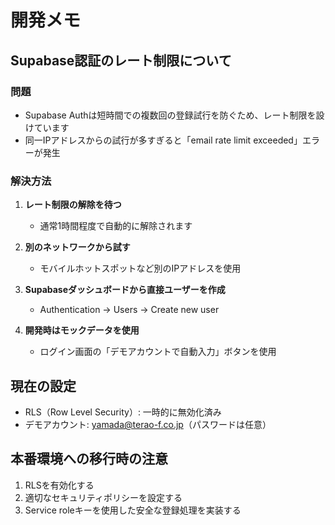 # 開発メモ

## Supabase認証のレート制限について

### 問題
- Supabase Authは短時間での複数回の登録試行を防ぐため、レート制限を設けています
- 同一IPアドレスからの試行が多すぎると「email rate limit exceeded」エラーが発生

### 解決方法

1. **レート制限の解除を待つ**
   - 通常1時間程度で自動的に解除されます

2. **別のネットワークから試す**
   - モバイルホットスポットなど別のIPアドレスを使用

3. **Supabaseダッシュボードから直接ユーザーを作成**
   - Authentication → Users → Create new user

4. **開発時はモックデータを使用**
   - ログイン画面の「デモアカウントで自動入力」ボタンを使用

## 現在の設定

- RLS（Row Level Security）: 一時的に無効化済み
- デモアカウント: yamada@terao-f.co.jp（パスワードは任意）

## 本番環境への移行時の注意

1. RLSを有効化する
2. 適切なセキュリティポリシーを設定する
3. Service roleキーを使用した安全な登録処理を実装する